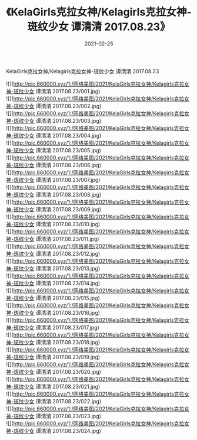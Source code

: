 ﻿---
layout: post
title:  《KelaGirls克拉女神/Kelagirls克拉女神-斑纹少女 谭清清 2017.08.23》
date:   2021-02-25
img: http://pic.660000.xyz/1:/网络美图/2021/KelaGirls克拉女神/Kelagirls克拉女神-斑纹少女 谭清清 2017.08.23/000.jpg
categories: [美女, 清纯, 唯美]
---

KelaGirls克拉女神/Kelagirls克拉女神-斑纹少女 谭清清 2017.08.23

 ![](http://pic.660000.xyz/1:/网络美图/2021/KelaGirls克拉女神/Kelagirls克拉女神-斑纹少女 谭清清 2017.08.23/001.jpg) <br>![](http://pic.660000.xyz/1:/网络美图/2021/KelaGirls克拉女神/Kelagirls克拉女神-斑纹少女 谭清清 2017.08.23/002.jpg) <br>![](http://pic.660000.xyz/1:/网络美图/2021/KelaGirls克拉女神/Kelagirls克拉女神-斑纹少女 谭清清 2017.08.23/003.jpg) <br>![](http://pic.660000.xyz/1:/网络美图/2021/KelaGirls克拉女神/Kelagirls克拉女神-斑纹少女 谭清清 2017.08.23/004.jpg) <br>![](http://pic.660000.xyz/1:/网络美图/2021/KelaGirls克拉女神/Kelagirls克拉女神-斑纹少女 谭清清 2017.08.23/005.jpg) <br>![](http://pic.660000.xyz/1:/网络美图/2021/KelaGirls克拉女神/Kelagirls克拉女神-斑纹少女 谭清清 2017.08.23/006.jpg) <br>![](http://pic.660000.xyz/1:/网络美图/2021/KelaGirls克拉女神/Kelagirls克拉女神-斑纹少女 谭清清 2017.08.23/007.jpg) <br>![](http://pic.660000.xyz/1:/网络美图/2021/KelaGirls克拉女神/Kelagirls克拉女神-斑纹少女 谭清清 2017.08.23/008.jpg) <br>![](http://pic.660000.xyz/1:/网络美图/2021/KelaGirls克拉女神/Kelagirls克拉女神-斑纹少女 谭清清 2017.08.23/009.jpg) <br>![](http://pic.660000.xyz/1:/网络美图/2021/KelaGirls克拉女神/Kelagirls克拉女神-斑纹少女 谭清清 2017.08.23/010.jpg) <br>![](http://pic.660000.xyz/1:/网络美图/2021/KelaGirls克拉女神/Kelagirls克拉女神-斑纹少女 谭清清 2017.08.23/011.jpg) <br>![](http://pic.660000.xyz/1:/网络美图/2021/KelaGirls克拉女神/Kelagirls克拉女神-斑纹少女 谭清清 2017.08.23/012.jpg) <br>![](http://pic.660000.xyz/1:/网络美图/2021/KelaGirls克拉女神/Kelagirls克拉女神-斑纹少女 谭清清 2017.08.23/013.jpg) <br>![](http://pic.660000.xyz/1:/网络美图/2021/KelaGirls克拉女神/Kelagirls克拉女神-斑纹少女 谭清清 2017.08.23/014.jpg) <br>![](http://pic.660000.xyz/1:/网络美图/2021/KelaGirls克拉女神/Kelagirls克拉女神-斑纹少女 谭清清 2017.08.23/015.jpg) <br>![](http://pic.660000.xyz/1:/网络美图/2021/KelaGirls克拉女神/Kelagirls克拉女神-斑纹少女 谭清清 2017.08.23/016.jpg) <br>![](http://pic.660000.xyz/1:/网络美图/2021/KelaGirls克拉女神/Kelagirls克拉女神-斑纹少女 谭清清 2017.08.23/017.jpg) <br>![](http://pic.660000.xyz/1:/网络美图/2021/KelaGirls克拉女神/Kelagirls克拉女神-斑纹少女 谭清清 2017.08.23/018.jpg) <br>![](http://pic.660000.xyz/1:/网络美图/2021/KelaGirls克拉女神/Kelagirls克拉女神-斑纹少女 谭清清 2017.08.23/019.jpg) <br>![](http://pic.660000.xyz/1:/网络美图/2021/KelaGirls克拉女神/Kelagirls克拉女神-斑纹少女 谭清清 2017.08.23/020.jpg) <br>![](http://pic.660000.xyz/1:/网络美图/2021/KelaGirls克拉女神/Kelagirls克拉女神-斑纹少女 谭清清 2017.08.23/021.jpg) <br>![](http://pic.660000.xyz/1:/网络美图/2021/KelaGirls克拉女神/Kelagirls克拉女神-斑纹少女 谭清清 2017.08.23/022.jpg) <br>![](http://pic.660000.xyz/1:/网络美图/2021/KelaGirls克拉女神/Kelagirls克拉女神-斑纹少女 谭清清 2017.08.23/023.jpg) <br>![](http://pic.660000.xyz/1:/网络美图/2021/KelaGirls克拉女神/Kelagirls克拉女神-斑纹少女 谭清清 2017.08.23/024.jpg) <br>